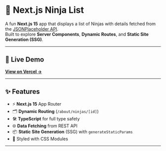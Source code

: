 # 🥷 Next.js Ninja List

A fun **Next.js 15** app that displays a list of Ninjas with details fetched from the [JSONPlaceholder API](https://jsonplaceholder.typicode.com).  
Built to explore **Server Components**, **Dynamic Routes**, and **Static Site Generation (SSG)**.

---

## 🚀 Live Demo
[**View on Vercel →**](https://next-js-ninja-list-ry7k-vbuadg3px.vercel.app/)

---

## ✨ Features
- ⚡ **Next.js 15** App Router
- 🗂 **Dynamic Routing** (`/about/ninjas/[id]`)
- 🛠 **TypeScript** for full type safety
- 🌐 **Data Fetching** from REST API
- 📦 **Static Site Generation** (SSG) with `generateStaticParams`
- 🎨 Styled with CSS Modules

---
